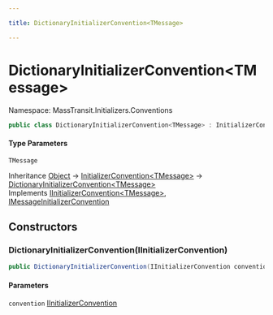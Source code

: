 ```yaml
---

title: DictionaryInitializerConvention<TMessage>

---
```


# DictionaryInitializerConvention\<TMessage\>

Namespace: MassTransit.Initializers.Conventions

```csharp
public class DictionaryInitializerConvention<TMessage> : InitializerConvention<TMessage>, IInitializerConvention<TMessage>, IMessageInitializerConvention
```

#### Type Parameters

`TMessage`<br/>

Inheritance [Object](https://learn.microsoft.com/en-us/dotnet/api/system.object) → [InitializerConvention\<TMessage\>](../masstransit-initializers-conventions/initializerconvention-1) → [DictionaryInitializerConvention\<TMessage\>](../masstransit-initializers-conventions/dictionaryinitializerconvention-1)<br/>
Implements [IInitializerConvention\<TMessage\>](../masstransit-initializers-conventions/iinitializerconvention-1), [IMessageInitializerConvention](../masstransit-initializers-conventions/imessageinitializerconvention)

## Constructors

### **DictionaryInitializerConvention(IInitializerConvention)**

```csharp
public DictionaryInitializerConvention(IInitializerConvention convention)
```

#### Parameters

`convention` [IInitializerConvention](../masstransit-initializers-conventions/iinitializerconvention)<br/>
